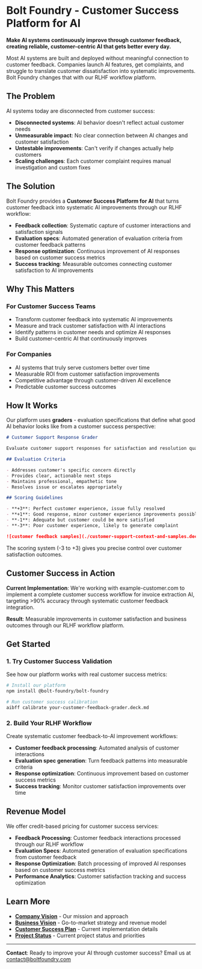 # Bolt Foundry - Customer Success Platform for AI

**Make AI systems continuously improve through customer feedback, creating
reliable, customer-centric AI that gets better every day.**

Most AI systems are built and deployed without meaningful connection to customer
feedback. Companies launch AI features, get complaints, and struggle to
translate customer dissatisfaction into systematic improvements. Bolt Foundry
changes that with our RLHF workflow platform.

## The Problem

AI systems today are disconnected from customer success:

- **Disconnected systems**: AI behavior doesn't reflect actual customer needs
- **Unmeasurable impact**: No clear connection between AI changes and customer
  satisfaction
- **Untestable improvements**: Can't verify if changes actually help customers
- **Scaling challenges**: Each customer complaint requires manual investigation
  and custom fixes

## The Solution

Bolt Foundry provides a **Customer Success Platform for AI** that turns customer
feedback into systematic AI improvements through our RLHF workflow:

- **Feedback collection**: Systematic capture of customer interactions and
  satisfaction signals
- **Evaluation specs**: Automated generation of evaluation criteria from
  customer feedback patterns
- **Response optimization**: Continuous improvement of AI responses based on
  customer success metrics
- **Success tracking**: Measurable outcomes connecting customer satisfaction to
  AI improvements

## Why This Matters

### For Customer Success Teams

- Transform customer feedback into systematic AI improvements
- Measure and track customer satisfaction with AI interactions
- Identify patterns in customer needs and optimize AI responses
- Build customer-centric AI that continuously improves

### For Companies

- AI systems that truly serve customers better over time
- Measurable ROI from customer satisfaction improvements
- Competitive advantage through customer-driven AI excellence
- Predictable customer success outcomes

## How It Works

Our platform uses **graders** - evaluation specifications that define what good
AI behavior looks like from a customer success perspective:

```markdown
# Customer Support Response Grader

Evaluate customer support responses for satisfaction and resolution quality.

## Evaluation Criteria

- Addresses customer's specific concern directly
- Provides clear, actionable next steps
- Maintains professional, empathetic tone
- Resolves issue or escalates appropriately

## Scoring Guidelines

- **+3**: Perfect customer experience, issue fully resolved
- **+1**: Good response, minor customer experience improvements possible
- **-1**: Adequate but customer could be more satisfied
- **-3**: Poor customer experience, likely to generate complaint

![customer feedback samples](./customer-support-context-and-samples.deck.toml)
```

The scoring system (-3 to +3) gives you precise control over customer
satisfaction outcomes.

## Customer Success in Action

**Current Implementation**: We're working with example-customer.com to implement
a complete customer success workflow for invoice extraction AI, targeting >90%
accuracy through systematic customer feedback integration.

**Result**: Measurable improvements in customer satisfaction and business
outcomes through our RLHF workflow platform.

## Get Started

### 1. Try Customer Success Validation

See how our platform works with real customer success metrics:

```bash
# Install our platform
npm install @bolt-foundry/bolt-foundry

# Run customer success calibration
aibff calibrate your-customer-feedback-grader.deck.md
```

### 2. Build Your RLHF Workflow

Create systematic customer feedback-to-AI improvement workflows:

- **Customer feedback processing**: Automated analysis of customer interactions
- **Evaluation spec generation**: Turn feedback patterns into measurable
  criteria
- **Response optimization**: Continuous improvement based on customer success
  metrics
- **Success tracking**: Monitor customer satisfaction improvements over time

## Revenue Model

We offer credit-based pricing for customer success services:

- **Feedback Processing**: Customer feedback interactions processed through our
  RLHF workflow
- **Evaluation Specs**: Automated generation of evaluation specifications from
  customer feedback
- **Response Optimization**: Batch processing of improved AI responses based on
  customer success metrics
- **Performance Analytics**: Customer satisfaction tracking and success
  optimization

## Learn More

- **[Company Vision](memos/guides/company-vision.md)** - Our mission and
  approach
- **[Business Vision](memos/guides/business-vision.md)** - Go-to-market strategy
  and revenue model
- **[Customer Success Plan](memos/plans/2025-07-14-customer-success-prompt-iteration-plan.md)** -
  Current implementation details
- **[Project Status](memos/guides/STATUS.md)** - Current project status and
  priorities

---

**Contact**: Ready to improve your AI through customer success? Email us at
[contact@boltfoundry.com](mailto:contact@boltfoundry.com)
